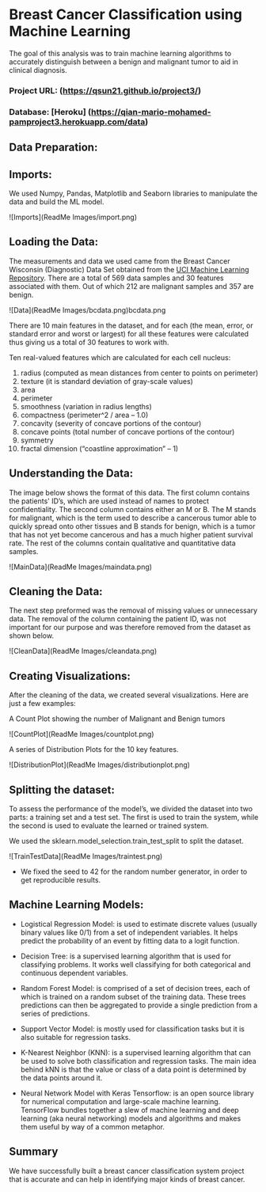# Breast Cancer Classification using Machine Learning

The goal of this analysis was to train machine learning algorithms to accurately distinguish between a benign and malignant tumor to aid in clinical diagnosis.

### Project URL: (https://qsun21.github.io/project3/) 

### Database: [Heroku] (https://qian-mario-mohamed-pamproject3.herokuapp.com/data)

## Data Preparation:

## Imports:

We used Numpy, Pandas, Matplotlib and Seaborn libraries to manipulate the data and build the ML model.

![Imports](ReadMe Images/import.png)

## Loading the Data:

The measurements and data we used came from the Breast Cancer Wisconsin (Diagnostic) Data Set obtained from the [UCI Machine Learning Repository](https://archive.ics.uci.edu/ml/datasets/Breast+Cancer+Wisconsin+(Diagnostic)). There are a total of 569 data samples and 30 features associated with them. Out of which 212 are malignant samples and 357 are benign.

![Data](ReadMe Images/bcdata.png)bcdata.png


There are 10 main features in the dataset, and for each (the mean, error, or standard error and worst or largest) for all these features were calculated thus giving us a total of 30 features to work with.


Ten real-valued features which are calculated for each cell nucleus:
1.	radius (computed as mean distances from center to points on perimeter)
2.	texture (it is standard deviation of gray-scale values)
3.	area
4.	perimeter
5.	smoothness (variation in radius lengths)
6.	compactness (perimeter^2 / area – 1.0)
7.	concavity (severity of concave portions of the contour)
8.	concave points (total number of concave portions of the contour)
9.	symmetry
10.	fractal dimension (“coastline approximation” – 1)

## Understanding the Data:

The image below shows the format of this data. The first column contains the patients' ID’s, which are used instead of names to protect confidentiality. The second column contains either an M or B. The M stands for malignant, which is the term used to describe a cancerous tumor able to quickly spread onto other tissues and B stands for benign, which is a tumor that has not yet become cancerous and has a much higher patient survival rate. The rest of the columns contain qualitative and quantitative data samples.

![MainData](ReadMe Images/maindata.png)

## Cleaning the Data:

The next step preformed was the removal of missing values or unnecessary data. The removal of the column containing the patient ID, was not important for our purpose and was therefore removed from the dataset as shown below.

![CleanData](ReadMe Images/cleandata.png)

## Creating Visualizations:

After the cleaning of the data, we created several visualizations. Here are just a few examples:

A Count Plot showing the number of Malignant and Benign tumors

![CountPlot](ReadMe Images/countplot.png)

A series of Distribution Plots for the 10 key features.

![DistributionPlot](ReadMe Images/distributionplot.png)

## Splitting the dataset:

To assess the performance of the model’s, we divided the dataset into two parts: a training set and a test set. The first is used to train the system, while the second is used to evaluate the learned or trained system. 

We used the sklearn.model_selection.train_test_split to split the dataset.

![TrainTestData](ReadMe Images/traintest.png)

* We fixed the seed to 42 for the random number generator, in order to get reproducible results.

## Machine Learning Models:

* Logistical Regression Model: is used to estimate discrete values (usually binary values like 0/1) from a set of independent variables. It helps predict the probability of an event by fitting data to a logit function.

* Decision Tree:  is a supervised learning algorithm that is used for classifying problems. It works well classifying for both categorical and continuous dependent variables.

* Random Forest Model: is comprised of a set of decision trees, each of which is trained on a random subset of the training data. These trees predictions can then be aggregated to provide a single prediction from a series of predictions.

* Support Vector Model: is mostly used for classification tasks but it is also suitable for regression tasks.

* K-Nearest Neighbor (KNN): is a supervised learning algorithm that can be used to solve both classification and regression tasks. The main idea behind kNN is that the value or class of a data point is determined by the data points around it.

* Neural Network Model with Keras Tensorflow: is an open source library for numerical computation and large-scale machine learning. TensorFlow bundles together a slew of machine learning and deep learning (aka neural networking) models and algorithms and makes them useful by way of a common metaphor.

## Summary
We have successfully built a breast cancer classification system project that is accurate and can help in identifying major kinds of breast cancer.







